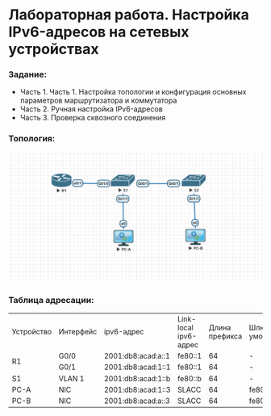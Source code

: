 #  Лабораторная работа. Настройка IPv6-адресов на сетевых устройствах


###  Задание:

+ Часть 1. Часть 1. Настройка топологии и конфигурация основных параметров маршрутизатора и коммутатора
+ Часть 2. Ручная настройка IPv6-адресов
+ Часть 3. Проверка сквозного соединения



 ### Топология:

![](./imgs/tp.png)


### Таблица адресации:


<table>
<tr>
<td>Устройство</td>
<td>Интерфейс</td>
<td>ipv6-адрес</td>
<td>Link-local ipv6-адрес</td>
<td>Длина префикса</td>
<td>Шлюз по умолчанию</td>
</tr>
 <tr>
        <td rowspan="2">R1</td>
        <td>G0/0</td>
		<td>2001:db8:acad:a::1</td>
		<td>fe80::1</td>
		<td>64</td>
		<td>-</td>
    </tr>
	<tr>
        <td>G0/1</td>
        <td>2001:db8:acad:1::1 </td>
		<td>fe80::1</td>
		<td>64</td>
		<td>-</td>
    </tr>
		<tr>
        <td>S1</td>
        <td>VLAN 1</td>
		<td>2001:db8:acad:1::b</td>
		<td>fe80::b</td>
		<td>64</td>
		<td>-</td>
    </tr>
	<tr>
        <td>PC-A</td>
        <td>NIC</td>
		<td>2001:db8:acad:1::3</td>
		<td>SLACC</td>
		<td>64</td>
		<td>fe80::1</td>
    </tr>
	<tr>
        <td>PC-B</td>
        <td>NIC</td>
		<td>2001:db8:acad:a::3</td>
		<td>SLACC</td>
		<td>64</td>
		<td>fe80::1</td>
    </tr>
</table>